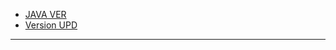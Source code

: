 <ul class="menumd">
    <li class="center text"><a href="#mc_java_en" class="center text">JAVA VER</a></li>
    <li class="center text"><a href="#mc_version_en" class="center text">Version UPD</a></li>
</ul>

<div id="mc_java_en" style="display: none;">

## ➡️ Java versions required to run

- **[1.0 ~ 1.11.x]** ~~Can use [Java 6](https://www.oracle.com/java/technologies/javase-java-archive-javase6-downloads.html) and [Java 7](https://www.oracle.com/java/technologies/javase/javase7-archive-downloads.html)~~，Recommend **[Java 8](https://sdlc-esd.oracle.com/ESD6/JSCDL/jdk/8u421-b09/d8aa705069af427f9b83e66b34f5e380/JavaSetup8u421.exe?GroupName=JSC\\\\\\\\\\&FilePath=/ESD6/JSCDL/jdk/8u421-b09/d8aa705069af427f9b83e66b34f5e380/JavaSetup8u421.exe\\\\\\\\\\&BHost=javadl.sun.com\\\\\\\\\\&File=JavaSetup8u421.exe\\\\\\\\\\&AuthParam=1721620258_ef8af9a331f074e13a8d495ebcacc50c\\\\\\\\\\&ext=.exe)**；
- **[1.12(17w13a) ~ 1.16.5(1.17-21w18a)]** Required **[Java 8](https://sdlc-esd.oracle.com/ESD6/JSCDL/jdk/8u421-b09/d8aa705069af427f9b83e66b34f5e380/JavaSetup8u421.exe?GroupName=JSC\\\\\\\\\\&FilePath=/ESD6/JSCDL/jdk/8u421-b09/d8aa705069af427f9b83e66b34f5e380/JavaSetup8u421.exe\\\\\\\\\\&BHost=javadl.sun.com\\\\\\\\\\&File=JavaSetup8u421.exe\\\\\\\\\\&AuthParam=1721620258_ef8af9a331f074e13a8d495ebcacc50c\\\\\\\\\\&ext=.exe)**；
- **[1.17(21w19a) ~ 1.17.1]** Required **[Java 16](https://www.oracle.com/java/technologies/javase/jdk16-archive-downloads.html)**，Most of the components are **also compatible [Java 17](https://www.oracle.com/java/technologies/javase/jdk17-archive-downloads.html)**；
- **[1.18(1.18-pre2) ~ 1.20.4]** Required **[Java 17](https://www.oracle.com/java/technologies/javase/jdk17-archive-downloads.html)**；
- **[1.20.5(24w14a) and above]** Required **[Java 21](https://www.oracle.com/java/technologies/javase/jdk21-archive-downloads.html)**。

---

### ⚠️ Notes

- Java 6, Java 7, Java 16 **needs to login to the oracle network** to download; Java 8, Java 17, Java 21 **does not**.

- Java 7 and above can run on Mac. Java 7 and above can run on Mac. **Oracle Java 8 requires administrator permission to install** Java 7 and above can run on Mac. **Oracle Java 8 requires administrator permission to install** Java 7 and above can run on Mac. **Oracle Java 8 requires administrator permission to install** Java 7 and above can run on Mac. **Oracle Java 8 requires administrator permission to install** Java 7 and above can run on Mac. **Oracle Java 8 requires administrator permission to install** Java 7 and above can run on Mac. **Oracle Java 8 requires administrator permission to install** Java 7 and above can run on Mac. **Oracle Java 8 requires administrator permission to install** Java 7 and above can run on Mac. **Oracle Java 8 requires administrator permission to install** Java 7 and above can run on Mac. **Oracle Java 8 requires administrator permission to install**

- Java downloading tutorials for **Linux** [⏭️](https://cn.linux-console.net/?p=31017)

</div>

---

<div id="mc_version_en" style="display: none;">

## ➡️ Minecraft Development History

### ℹ️ Preview Version

- **Pre-Classic[2 versions]**: The first version of Minecraft, made by **grass, dirt, stone, and you(Steve)**;
- **Classic[2 versions]**: Added **iron ore, tree and obsidian**;
- **Indev[2 versions]**: Added **survival mode, inventory and crafting table**;
- **Infdev[2 versions]**: Added **infinity world and caves**;
- **Alpha[2 versions]**: Added **biomes and the nether**;
- **Beta[2 versions]**: Added **creative mode and original villages**;

---

### ℹ️ Official Versions (important updates only)

- **1.0**: Added **the end and animal breeding**;
- **1.1**: Added **spawner eggs**;
- **1.2.1**: Added **forest biome**;
- **1.3.1**: Added **villager trading system, desert biome and jungle temple**;
- **1.4.2**: Added **witch, carrot, potato, pumpkin pie, night vision and invisibility potion**;
- **1.5**: Added **redstone system and quartz-related items**;
- **1.6**: Added **horse**;
- **1.7**: Added **flower, color system, more block textures, types and lots of biomes**;
- **1.8**: Added **the ocean monument and Alex**;
- **1.9**: Added **PvP system, the end city and elytra**;
- **1.10**: Added **snowy plain biome**；
- **1.11**: Added **wandering trader**；
- **1.12**: Added **more colors, terracotta**；
- **1.13**: Added **more underwater mobs(dolphins, corals) and completely ocean system, gem system and the heart of the sea**；
- **1.14**: Added **Panda and Fox, Pillager System and Pillager Outpost Building**;
- **1.15**: Added **Bee and Honey System**;
- **1.16**: **Nether block material changes**, add **piglins and other creatures, add netherite and tokens, add 4 new biomes**;
- **1.17**: Added **more underground biomes, cave block additions, tinted glass, copper and its tokens, cuckoo related blocks, etc.**;
- **1.18**: Added **more cave types and mountain terrain generation is more realistic**;
- **1.19**: Added **mangrove swamp and deep dark biome, allay, warden, ancient city and its related blocks and items**;
- **1.20**: Added **cherry grove, bamboo jungle biome, sniffer, pitcher plant, torch flower. Changes the making method of netherite armors. Added smithing template and archeology system**;
- **1.20.3** : Added **Pots, built-in data packs with Crafter, Copper blocks and Tuff blocks, Trial
  spawners, Breeze, and Trial Chambers structures**;
- **1.20.5** : Added **Armadillo, Armadillo scales, Wolf Armor and wolf variants**;
- **1.21** : Added **Trials Chamber Structure, new creatures, Breeze and Bogged, Ominous Event, and a host of new blocks and items**.

</div>
